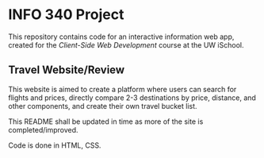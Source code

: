 # INFO 340 Project

This repository contains code for an interactive information web app, created for the _Client-Side Web Development_ course at the UW iSchool.

## Travel Website/Review
This website is aimed to create a platform where users can search for flights and prices, directly compare 2-3 destinations by price, distance, and other components, and create their own travel bucket list. 

This README shall be updated in time as more of the site is completed/improved. 

Code is done in HTML, CSS.